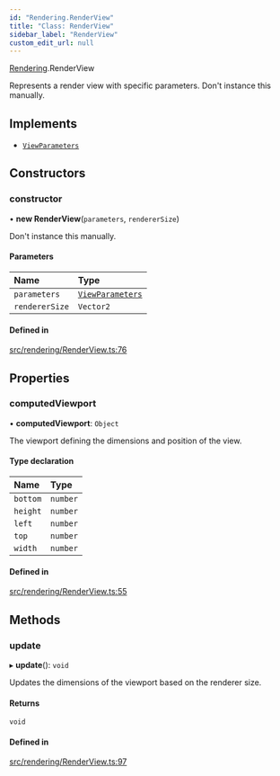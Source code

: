```yaml
---
id: "Rendering.RenderView"
title: "Class: RenderView"
sidebar_label: "RenderView"
custom_edit_url: null
---
```


[Rendering](../namespaces/Rendering.md).RenderView

Represents a render view with specific parameters. 
Don't instance this manually.

## Implements

- [`ViewParameters`](../interfaces/Rendering.ViewParameters.md)

## Constructors

### constructor

• **new RenderView**(`parameters`, `rendererSize`)

Don't instance this manually.

#### Parameters

| Name | Type |
| :------ | :------ |
| `parameters` | [`ViewParameters`](../interfaces/Rendering.ViewParameters.md) |
| `rendererSize` | `Vector2` |

#### Defined in

[src/rendering/RenderView.ts:76](https://github.com/agargaro/three.ez/blob/ee63373/src/rendering/RenderView.ts#L76)

## Properties

### computedViewport

• **computedViewport**: `Object`

The viewport defining the dimensions and position of the view.

#### Type declaration

| Name | Type |
| :------ | :------ |
| `bottom` | `number` |
| `height` | `number` |
| `left` | `number` |
| `top` | `number` |
| `width` | `number` |

#### Defined in

[src/rendering/RenderView.ts:55](https://github.com/agargaro/three.ez/blob/ee63373/src/rendering/RenderView.ts#L55)

## Methods

### update

▸ **update**(): `void`

Updates the dimensions of the viewport based on the renderer size.

#### Returns

`void`

#### Defined in

[src/rendering/RenderView.ts:97](https://github.com/agargaro/three.ez/blob/ee63373/src/rendering/RenderView.ts#L97)
